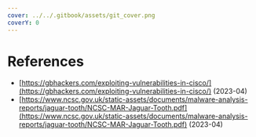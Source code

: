```yaml
---
cover: ../../.gitbook/assets/git_cover.png
coverY: 0
---
```


# References

* [https://gbhackers.com/exploiting-vulnerabilities-in-cisco/](https://gbhackers.com/exploiting-vulnerabilities-in-cisco/) (2023-04)
* [https://www.ncsc.gov.uk/static-assets/documents/malware-analysis-reports/jaguar-tooth/NCSC-MAR-Jaguar-Tooth.pdf](https://www.ncsc.gov.uk/static-assets/documents/malware-analysis-reports/jaguar-tooth/NCSC-MAR-Jaguar-Tooth.pdf) (2023-04)

